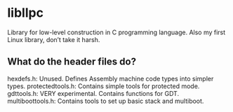 # libllpc
Library for low-level construction in C programming language. Also my first Linux library, don’t take it harsh.

## What do the header files do?
hexdefs.h: Unused. Defines Assembly machine code types into simpler types.
protectedtools.h: Contains simple tools for protected mode.
gdttools.h: VERY experimental. Contains functions for GDT.
multiboottools.h: Contains tools to set up basic stack and multiboot.
